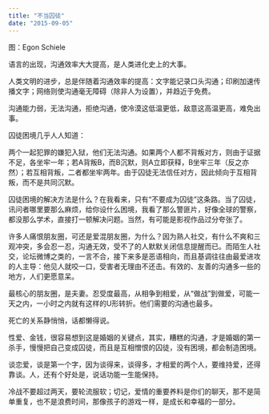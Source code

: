 ```yaml
---
title: "不当囚徒"
date: "2015-09-05"
---
```


图：Egon Schiele

语言的出现，沟通效率大大提高，是人类进化史上的大事。  

人类文明的进步，总是伴随着沟通效率的提高：文字能记录口头沟通；印刷加速传播文字；网络则使沟通毫无障碍（除非人为设置），并趋近于免费。

沟通能力弱，无法沟通，拒绝沟通，使冷漠这低温更低，敌意这高温更高，难免出事。

囚徒困境几乎人人知道：

两个一起犯罪的嫌犯入狱，他们无法沟通。如果两个人都不背叛对方，则由于证据不足，各坐牢一年；若A背叛B，而B沉默，则A立即获释，B坐牢三年（反之亦然）；若互相背叛，二者都坐牢两年。由于囚徒无法信任对方，因此倾向于互相背叛，而不是共同沉默。

囚徒困境的解决方法是什么？在我看来，只有“不要成为囚徒”这条路。当了囚徒，讯问者哪里要那么麻烦，给你设什么困境，我看了那么警匪片，好像全球的警察，都没那么学术，直接打一顿解决问题。当然，有可能是影视作品过分夸张了。

许多人痛恨朋友圈，可还是爱混朋友圈，为什么？因为熟人社交，有什么不爽和三观冲突，多会忍一忍，沟通无效，受不了的人默默关闭信息提醒而已。而陌生人社交，论坛微博之类的，一言不合，接下来多是恶语相向，而且基调往往由最爱进攻的人主导：他见人就咬一口，受害者无理由不还击。有效的、友善的沟通多一些的地方，人们更愿意呆。

最核心的朋友圈，是夫妻。忍受度最高，从相争到相爱，从“做战”到做爱，可能一天之内，一小时之内就有这样的U形转折。他们需要的沟通也最多。

死亡的关系静悄悄，话都懒得说。

性爱、金钱，很容易想到这是婚姻的关键点，其实，糟糕的沟通，才是婚姻的第一杀手，慢慢把自己变成囚徒，而且是互相憎恨的囚徒，没有困境，都会制造困境。

谈恋爱，谈是第一个字，因为谈得来，谈得多，才相爱的两个人，要维持爱，还得靠谈。人，还有个好处是，说话功能一生能保持。

冷战不要超过两天，要轮流服软；切记，爱情的重要养料是你们的聊天，那不是简单重复，也不是浪费时间，那像孩子的游戏一样，是成长和幸福的一部分。
